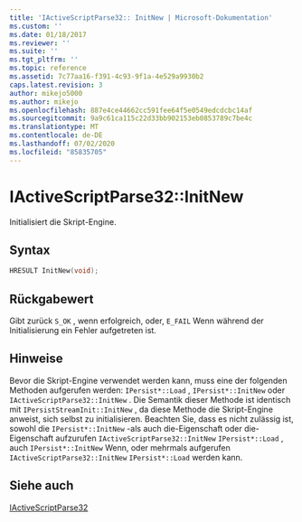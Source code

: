 ```yaml
---
title: 'IActiveScriptParse32:: InitNew | Microsoft-Dokumentation'
ms.custom: ''
ms.date: 01/18/2017
ms.reviewer: ''
ms.suite: ''
ms.tgt_pltfrm: ''
ms.topic: reference
ms.assetid: 7c77aa16-f391-4c93-9f1a-4e529a9930b2
caps.latest.revision: 3
author: mikejo5000
ms.author: mikejo
ms.openlocfilehash: 887e4ce44662cc591fee64f5e0549edcdcbc14af
ms.sourcegitcommit: 9a9c61ca115c22d33bb902153eb0853789c7be4c
ms.translationtype: MT
ms.contentlocale: de-DE
ms.lasthandoff: 07/02/2020
ms.locfileid: "85835705"
---
```

# <a name="iactivescriptparse32initnew"></a>IActiveScriptParse32::InitNew
Initialisiert die Skript-Engine.  
  
## <a name="syntax"></a>Syntax  
  
```cpp
HRESULT InitNew(void);  
```  
  
## <a name="return-value"></a>Rückgabewert  
 Gibt zurück `S_OK` , wenn erfolgreich, oder, `E_FAIL` Wenn während der Initialisierung ein Fehler aufgetreten ist.  
  
## <a name="remarks"></a>Hinweise  
 Bevor die Skript-Engine verwendet werden kann, muss eine der folgenden Methoden aufgerufen werden: `IPersist*::Load` , `IPersist*::InitNew` oder `IActiveScriptParse32::InitNew` . Die Semantik dieser Methode ist identisch mit `IPersistStreamInit::InitNew` , da diese Methode die Skript-Engine anweist, sich selbst zu initialisieren. Beachten Sie, dass es nicht zulässig ist, sowohl die `IPersist*::InitNew` -als auch die-Eigenschaft oder die-Eigenschaft aufzurufen `IActiveScriptParse32::InitNew` `IPersist*::Load` , auch `IPersist*::InitNew` Wenn, oder mehrmals aufgerufen `IActiveScriptParse32::InitNew` `IPersist*::Load` werden kann.  
  
## <a name="see-also"></a>Siehe auch  
 [IActiveScriptParse32](../../winscript/reference/iactivescriptparse32.md)